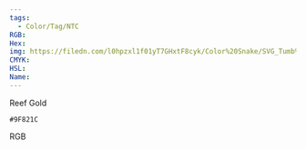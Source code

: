 ```yaml
---
tags:
  - Color/Tag/NTC
RGB:
Hex:
img: https://filedn.com/l0hpzxl1f01yT7GHxtF8cyk/Color%20Snake/SVG_Tumb%20Mass%20No%20Name/9F821C.svg
CMYK:
HSL:
Name:
---
```

Reef Gold
```palette
#9F821C
```
RGB
